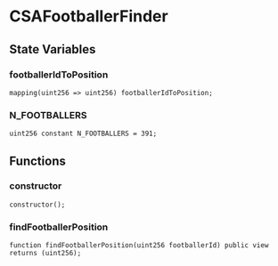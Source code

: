 # CSAFootballerFinder

## State Variables
### footballerIdToPosition

```solidity
mapping(uint256 => uint256) footballerIdToPosition;
```


### N_FOOTBALLERS

```solidity
uint256 constant N_FOOTBALLERS = 391;
```


## Functions
### constructor


```solidity
constructor();
```

### findFootballerPosition


```solidity
function findFootballerPosition(uint256 footballerId) public view returns (uint256);
```

